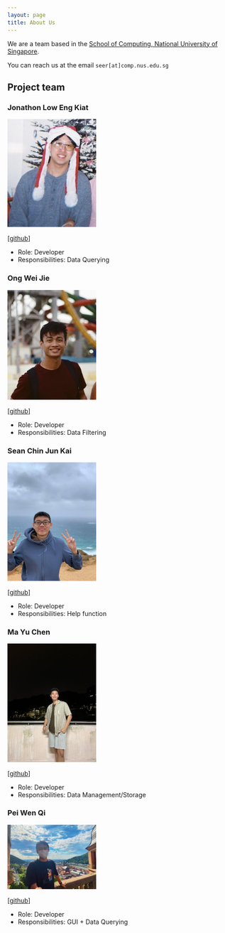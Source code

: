 ```yaml
---
layout: page
title: About Us
---
```


We are a team based in the [School of Computing, National University of Singapore](http://www.comp.nus.edu.sg).

You can reach us at the email `seer[at]comp.nus.edu.sg`

## Project team

### Jonathon Low Eng Kiat

<img src="images/creationsv2.png" width="200px">

[[github](https://github.com/Creationsv2)]

* Role: Developer
* Responsibilities: Data Querying

### Ong Wei Jie

<img src="images/ongweijie7.png" width="200px">

[[github](http://github.com/ongweijie7)]

* Role: Developer
* Responsibilities: Data Filtering

### Sean Chin Jun Kai

<img src="images/seanchinjunkai.png" width="200px">

[[github](http://github.com/seanchinjunkai)]

* Role: Developer
* Responsibilities: Help function

### Ma Yu Chen

<img src="images/dawg420.png" width="200px">

[[github](http://github.com/dawg420)]

* Role: Developer
* Responsibilities: Data Management/Storage

### Pei Wen Qi

<img src="images/cedricpei.png" width="200px">

[[github](http://github.com/cedricpei)]

* Role: Developer
* Responsibilities: GUI + Data Querying
